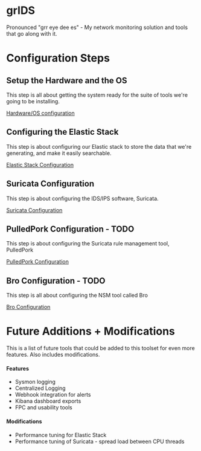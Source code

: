 # grIDS
Pronounced "grr eye dee es" - My network monitoring solution and tools that go along with it.

# Configuration Steps

## Setup the Hardware and the OS
This step is all about getting the system ready for the suite of tools we're going to be installing.

[Hardware/OS configuration](hardware_and_os.md)

## Configuring the Elastic Stack
This step is about configuring our Elastic stack to store the data that we're generating, and make it easily searchable.

[Elastic Stack Configuration](elastic_stack.md)

## Suricata Configuration
This step is about configuring the IDS/IPS software, Suricata.

[Suricata Configuration](suricata_configuration.md)

## PulledPork Configuration - TODO
This step is about configuring the Suricata rule management tool, PulledPork

[PulledPork Configuration]()

## Bro Configuration - TODO
This step is all about configuring the NSM tool called Bro

[Bro Configuration]()

# Future Additions + Modifications
This is a list of future tools that could be added to this toolset for even more features. Also includes modifications.

#### Features
* Sysmon logging
* Centralized Logging
* Webhook integration for alerts
* Kibana dashboard exports
* FPC and usability tools

#### Modifications
* Performance tuning for Elastic Stack
* Performance tuning of Suricata - spread load between CPU threads
